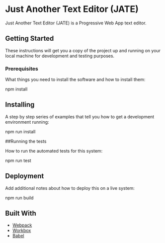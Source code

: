 # Just Another Text Editor (JATE)

Just Another Text Editor (JATE) is a Progressive Web App text editor.

## Getting Started

These instructions will get you a copy of the project up and running on your local machine for development and testing purposes.

### Prerequisites

What things you need to install the software and how to install them:

npm install

## Installing

A step by step series of examples that tell you how to get a development environment running:

npm run install

##Running the tests

How to run the automated tests for this system:

npm run test

## Deployment

Add additional notes about how to deploy this on a live system:

npm run build

## Built With

- [Webpack](https://webpack.js.org/)
- [Workbox](https://developers.google.com/web/tools/workbox)
- [Babel](https://babeljs.io/)
